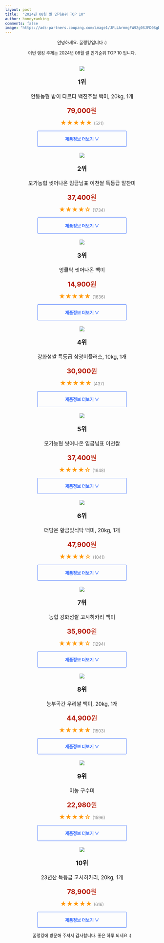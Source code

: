 ```yaml
---
layout: post
title:  "2024년 08월 쌀 인기순위 TOP 10"
author: honeyranking
comments: false
image: "https://ads-partners.coupang.com/image1/JFLLArmmgFW9Zg0SJFD0SgD6ylvO3r-dwrea9D8TQZCeUqnvWbklBtpSOt-0qupYqd0doLYtMPrUTiZCXn6YTZBDj2-CMr-7t5FGCuQAJWj9CUzpRkuPEWEO06j8EbWTMEiHZKTobuB70eSAPG46OWAvH0nTI1sLe91vIANpfnIIN1ysr-myupwnnr6M02p7POeOcW9use86s3tHcxiJbWrYZBBeKE4n77swEwCX9gg8tCoN3RfjdqmHqEGDyRDIRRVxcWQY8mgH3L5OL-fJ0kd-rqH_cSn-pd9MHkxSrL8V"
---
```

<p style="text-align: center;">안녕하세요. 꿀랭킹입니다 :)</p>
<p style="text-align: center;">이번 랭킹 주제는 2024년 08월 쌀 인기순위 TOP 10 입니다.</p><center><img src="https://ads-partners.coupang.com/image1/JFLLArmmgFW9Zg0SJFD0SgD6ylvO3r-dwrea9D8TQZCeUqnvWbklBtpSOt-0qupYqd0doLYtMPrUTiZCXn6YTZBDj2-CMr-7t5FGCuQAJWj9CUzpRkuPEWEO06j8EbWTMEiHZKTobuB70eSAPG46OWAvH0nTI1sLe91vIANpfnIIN1ysr-myupwnnr6M02p7POeOcW9use86s3tHcxiJbWrYZBBeKE4n77swEwCX9gg8tCoN3RfjdqmHqEGDyRDIRRVxcWQY8mgH3L5OL-fJ0kd-rqH_cSn-pd9MHkxSrL8V" style="margin-top:20px" /></center><p style="text-align: center; font-size: 20px"><b>1위</b></p><p style="text-align: center; font-size: 17px">안동농협 밥이 다르다 백진주쌀 백미, 20kg, 1개</p><p style="text-align: center;"><span style="color: #b61800; font-size: 22px;"><b>79,000</b>원</span></p><p style="text-align: center;"><span style="color: #ff9600; font-size: 20px;">★★★★★ </span><span style="color: #878787;">(521)</span></p><center><a href="https://link.coupang.com/re/AFFSDP?lptag=AF3899140&subid=honeyrank&pageKey=7427016927&itemId=19281095983&vendorItemId=83216756978&traceid=V0-153-65c2ef4e8c2d92b9&clickBeacon=c04d28f0-6168-11ef-9e25-a86bf2f28f88%7E3&requestid=20240824010000228195804226&token=31850C%7CMIXED"><div style="font-size: 14px; display: inline-block; padding: 15px 90px; color: #346aff; border-radius: 2px; border: 1px solid #346aff; cursor: pointer;"><b>제품정보 더보기 &or;</b></div></a></center><center><img src="https://ads-partners.coupang.com/image1/pgOGsVt4bkWJ2HKypg4R7ugEkYkX6JZbNPTXcgloNtJZc79oOgnJx39HlBqYzye2ka1bnBEekyPhj39ogdOhuIG9J-of_KrGl6E4dKCf1Jpl6RNp1I-kFXSwJN-ZzfbWMn1h3AxvEDLiPCFiz3rwN28yVNwYVdHqQQN5wCKvsdtbpvvkP_YgHcwysDpKd1TZ71_wl0sw7a6nwOljTQ4UCZwhtv5DY4vOWKkKiP3aBQRbWTIj64E1ripBxfvWRunO3YtgZ4YWMNjpzj1iHCmAmabsG0BVT-FOOw==" style="margin-top:20px" /></center><p style="text-align: center; font-size: 20px"><b>2위</b></p><p style="text-align: center; font-size: 17px">모가농협 씻어나온 임금님표 이천쌀 특등급 알찬미</p><p style="text-align: center;"><span style="color: #b61800; font-size: 22px;"><b>37,400</b>원</span></p><p style="text-align: center;"><span style="color: #ff9600; font-size: 20px;">★★★★☆ </span><span style="color: #878787;">(1734)</span></p><center><a href="https://link.coupang.com/re/AFFSDP?lptag=AF3899140&subid=honeyrank&pageKey=7430883987&itemId=20082812884&vendorItemId=3026759603&traceid=V0-153-e7cc1e5201d8f5d6&requestid=20240824010000228195804226&token=31850C%7CMIXED"><div style="font-size: 14px; display: inline-block; padding: 15px 90px; color: #346aff; border-radius: 2px; border: 1px solid #346aff; cursor: pointer;"><b>제품정보 더보기 &or;</b></div></a></center><center><img src="https://ads-partners.coupang.com/image1/eLvyZgSBDzwU8pqfeDRVeetRPvrByyPB7sJ6B3uE_Fr73xe-hTiRApp4lJsQcVhBq8qlUB9ZfeF-pkOLd-U2h-VcPIWsCI0jB4XJsrgOKv9s5Ix7vUPo0LHhqP-f1ivNZoj3e5DbEZff-V1IKD2UAUboR60zmOIbJYNSeIQtimaAAaw920WxDaEgpmR8zz27JOUh0r-Sl97rrwa-Lap33DflTMOc20eYP0su33-MFicxVMIiyJlpo22d61Zagt_iMODGFCtamNJasHlwiDWp0dyoOF9cy8pNNkli" style="margin-top:20px" /></center><p style="text-align: center; font-size: 20px"><b>3위</b></p><p style="text-align: center; font-size: 17px">엉클탁 씻어나온 백미</p><p style="text-align: center;"><span style="color: #b61800; font-size: 22px;"><b>14,900</b>원</span></p><p style="text-align: center;"><span style="color: #ff9600; font-size: 20px;">★★★★★ </span><span style="color: #878787;">(1636)</span></p><center><a href="https://link.coupang.com/re/AFFSDP?lptag=AF3899140&subid=honeyrank&pageKey=6100279531&itemId=11426833254&vendorItemId=78699933902&traceid=V0-153-2eb29fc2bcf597d3&requestid=20240824010000228195804226&token=31850C%7CMIXED"><div style="font-size: 14px; display: inline-block; padding: 15px 90px; color: #346aff; border-radius: 2px; border: 1px solid #346aff; cursor: pointer;"><b>제품정보 더보기 &or;</b></div></a></center><center><img src="https://ads-partners.coupang.com/image1/QB91LTVwNGweFm3oQI2yfp0J4Uyc_8uFFp752nrA6OFEczelG7Ax-W-m6Jt04D6q3_N3obbVyv4HxO1OsIqklF3oaXZTs37ru0ELQ6f8t8u6OUAYHBpkocpg6fcDEVi3dsayOUjXPsc4Dnpb-IEuREDv-oYu0ety5t3erlVa5_3pB_-N8jyARJ7V0tICMhnk4mX-YO1E_bVP2VI9xsN0a5-xhJRvc5Pzm9UVNfOiJTXV77o-ZdNejCje-yvkV9mo3MUj8nnWZMAUWdJKRdjDrj8AI6HpSSdzkOJV0oQ9LpDr" style="margin-top:20px" /></center><p style="text-align: center; font-size: 20px"><b>4위</b></p><p style="text-align: center; font-size: 17px">강화섬쌀 특등급 삼광미플러스, 10kg, 1개</p><p style="text-align: center;"><span style="color: #b61800; font-size: 22px;"><b>30,900</b>원</span></p><p style="text-align: center;"><span style="color: #ff9600; font-size: 20px;">★★★★★ </span><span style="color: #878787;">(437)</span></p><center><a href="https://link.coupang.com/re/AFFSDP?lptag=AF3899140&subid=honeyrank&pageKey=6905458837&itemId=16622361494&vendorItemId=70551241340&traceid=V0-153-f0fe56a297e1cd82&clickBeacon=c04d28f0-6168-11ef-86c0-69eaaadaf137%7E3&requestid=20240824010000228195804226&token=31850C%7CMIXED"><div style="font-size: 14px; display: inline-block; padding: 15px 90px; color: #346aff; border-radius: 2px; border: 1px solid #346aff; cursor: pointer;"><b>제품정보 더보기 &or;</b></div></a></center><center><img src="https://ads-partners.coupang.com/image1/W3sntn41bk83xHQJW9xsf9hGwdp3jK6ik2wnV5LP_BvKb08zkmVZoLjTNRZX5aj8MyfqY_I5_cp4vJ7SJtUgA5r_ogrFtXAqegd_ZIfSaD0uYurXldzOLtpcskH5nEUGOuQ0Qm-khi_4338y-bT_RvqVLf_ZtZvnL8iW-ivvso7oqQVqfC1AA2sWEE0Bm2-2HChBg-Ll9O_Nq7kBRh0sYGJZoF6mg1nS0QRm2-83ezm3Rr8puy_6ZTwAM85vJxu6EKslIw_5W40YuWTxOvtDT_vfs0bFFW8Sv-_z" style="margin-top:20px" /></center><p style="text-align: center; font-size: 20px"><b>5위</b></p><p style="text-align: center; font-size: 17px">모가농협 씻어나온 임금님표 이천쌀</p><p style="text-align: center;"><span style="color: #b61800; font-size: 22px;"><b>37,400</b>원</span></p><p style="text-align: center;"><span style="color: #ff9600; font-size: 20px;">★★★★☆ </span><span style="color: #878787;">(1648)</span></p><center><a href="https://link.coupang.com/re/AFFSDP?lptag=AF3899140&subid=honeyrank&pageKey=4549886764&itemId=2428153448&vendorItemId=70422140345&traceid=V0-153-537494d88ffdc535&requestid=20240824010000228195804226&token=31850C%7CMIXED"><div style="font-size: 14px; display: inline-block; padding: 15px 90px; color: #346aff; border-radius: 2px; border: 1px solid #346aff; cursor: pointer;"><b>제품정보 더보기 &or;</b></div></a></center><center><img src="https://ads-partners.coupang.com/image1/HFAPM1h_9ZKvBXa0HK9D5XsGNrdaAZhRXygMQ_GDNOD38GSeDFqTD4r4lYD7Jj8leAdNTRhX4HELjQOGthIevEkMAox6Q8x5w8pBrRpVnsa3ES_nfYAwPB5UUhx6KulhJ5g9Z2xxbZpN-2TB7bhf1ymlnCa4yDKCKDjhMok7VbhuG-jsZsxKlrE4hC-zZW2hoLYK6OOyOJBp1TCZsNRU1OycJvx_75PlcmKYkXULRxVDlj-fMbW1W4gEtSVNxf64mmaNRmzv5Q12UzbKyyN9H66FpdYY0rvSqLmh47A7Xq99" style="margin-top:20px" /></center><p style="text-align: center; font-size: 20px"><b>6위</b></p><p style="text-align: center; font-size: 17px">더담은 황금빛식탁 백미, 20kg, 1개</p><p style="text-align: center;"><span style="color: #b61800; font-size: 22px;"><b>47,900</b>원</span></p><p style="text-align: center;"><span style="color: #ff9600; font-size: 20px;">★★★★☆ </span><span style="color: #878787;">(1041)</span></p><center><a href="https://link.coupang.com/re/AFFSDP?lptag=AF3899140&subid=honeyrank&pageKey=2016625157&itemId=3430305550&vendorItemId=71416822749&traceid=V0-153-ec769ccadbf77fee&clickBeacon=c04d28f0-6168-11ef-84a7-562e85246b0e%7E3&requestid=20240824010000228195804226&token=31850C%7CMIXED"><div style="font-size: 14px; display: inline-block; padding: 15px 90px; color: #346aff; border-radius: 2px; border: 1px solid #346aff; cursor: pointer;"><b>제품정보 더보기 &or;</b></div></a></center><center><img src="https://ads-partners.coupang.com/image1/D3JKKtZJtoj1jWciD8LYBfoQvs6zA7QfUCOJeB4GGyHsHYBMSR_OWZ7HJXUfk0-jzavE_Vv6hg-CzbjvtH9BsFbtFVpvgJGGSNA08sQKl1Y4Y5xH3ATAvPtoRu_rcuD6OKKy-i0WvtQd15TkoZ9fDhZA6W0ywrcxmvlL3ddRAwmylKl5j4TWjy_1oJ5atx7pxOo8RCpVGfjdky5y2E8N9V7CD3CCOgTGk5hGaEECwXiBVsdg1gtcj4SD1I-4aG9moZ4cd3Tkeg5xERk-GKb0MEKhZDtXyTJ_2kg=" style="margin-top:20px" /></center><p style="text-align: center; font-size: 20px"><b>7위</b></p><p style="text-align: center; font-size: 17px">농협 강화섬쌀 고시히카리 백미</p><p style="text-align: center;"><span style="color: #b61800; font-size: 22px;"><b>35,900</b>원</span></p><p style="text-align: center;"><span style="color: #ff9600; font-size: 20px;">★★★★☆ </span><span style="color: #878787;">(1294)</span></p><center><a href="https://link.coupang.com/re/AFFSDP?lptag=AF3899140&subid=honeyrank&pageKey=6905374804&itemId=16621907204&vendorItemId=3001362836&traceid=V0-153-3d7bd607402a8f1e&requestid=20240824010000228195804226&token=31850C%7CMIXED"><div style="font-size: 14px; display: inline-block; padding: 15px 90px; color: #346aff; border-radius: 2px; border: 1px solid #346aff; cursor: pointer;"><b>제품정보 더보기 &or;</b></div></a></center><center><img src="https://ads-partners.coupang.com/image1/DF6XdSGBxSa68v0nDDw73O2OchrKi7tu23klauN5h7wGIbhHMjUYVCekJtffAYrD7_b006wLBEb68wZQb__pJR-QoDl5Ij-BhZ6YEtCdTNRRQlp2inHGZ0bxXomllV0XKMgYY2o5aOqJ6m1iCvBY0keSJKb278cxB19nAoOi02T-utKFOT1EUsEyEZ_TDhc_mBKOl4vh6vN86TKv3zIFBKO8xtsqx1D4AZnqB61EXR6yIqnbh-BNm5jeloj9HYnHxtR80NWvE4swGf9Iw_kvK0T4jdL88XDZBomqZWEKCAI=" style="margin-top:20px" /></center><p style="text-align: center; font-size: 20px"><b>8위</b></p><p style="text-align: center; font-size: 17px">농부곡간 우리쌀 백미, 20kg, 1개</p><p style="text-align: center;"><span style="color: #b61800; font-size: 22px;"><b>44,900</b>원</span></p><p style="text-align: center;"><span style="color: #ff9600; font-size: 20px;">★★★★★ </span><span style="color: #878787;">(1503)</span></p><center><a href="https://link.coupang.com/re/AFFSDP?lptag=AF3899140&subid=honeyrank&pageKey=6885033577&itemId=16511589312&vendorItemId=83698919898&traceid=V0-153-55929f0d76f0ed81&clickBeacon=c04d28f0-6168-11ef-82a0-9c991aae78fe%7E3&requestid=20240824010000228195804226&token=31850C%7CMIXED"><div style="font-size: 14px; display: inline-block; padding: 15px 90px; color: #346aff; border-radius: 2px; border: 1px solid #346aff; cursor: pointer;"><b>제품정보 더보기 &or;</b></div></a></center><center><img src="https://ads-partners.coupang.com/image1/Q1GkRlFaZ87dyx9gQ5zpuh72pUb1-DNDGmRaEUrO53EaJDMn5WwjDhUyhX3gR3VO_01AELH1Av9ui1_fF2iMKYwewZbrMl7_edfVp8ZPJ1NeJ-LCfulbcbFqjtjuPa11Ib37Y1_qNs9HJwdMUzK-2tfQtInMpwNuT4jSiMj3rXZbjr224_tK4M5R6hJABfNzo32q1H5ekaVGWemx4yaZvMRJZGJhZwn1YiLW6o3WRvWgxLoMoc9s8M5b45H40egMG5B2dea3tQmWlAzwqMkLazr8j3WLeT2EH1tEAA==" style="margin-top:20px" /></center><p style="text-align: center; font-size: 20px"><b>9위</b></p><p style="text-align: center; font-size: 17px">미농 구수미</p><p style="text-align: center;"><span style="color: #b61800; font-size: 22px;"><b>22,980</b>원</span></p><p style="text-align: center;"><span style="color: #ff9600; font-size: 20px;">★★★★☆ </span><span style="color: #878787;">(1596)</span></p><center><a href="https://link.coupang.com/re/AFFSDP?lptag=AF3899140&subid=honeyrank&pageKey=7986576229&itemId=22186097592&vendorItemId=86284351530&traceid=V0-153-dc07b925077df14f&requestid=20240824010000228195804226&token=31850C%7CMIXED"><div style="font-size: 14px; display: inline-block; padding: 15px 90px; color: #346aff; border-radius: 2px; border: 1px solid #346aff; cursor: pointer;"><b>제품정보 더보기 &or;</b></div></a></center><center><img src="https://ads-partners.coupang.com/image1/MLEReWHTNuROOrR7MLxYeRWun1EK5tSDlIaOkGyhO-Y8tV9IlEz3FEJIVmyt7k-mNYh6p-tfOT8Iq0rxO_IBKynCp5FPLdhUlWLyjfZUYLvI9gsVFIhnmss3fpTnxbmyOyzL9YNEevrL-85TyQ_6aBkWtuWCz1ZlhUZTVw0sXlMS8oga9FX_1Ifj-xSGbuao-zgTtJiJvn2fQqjXy_XAI2ozc1WXUvliDG0pY3pTIa2QrfMX7N8XEJHTgchbNq1j83CIfjSoc9NqQOVvapK410PuuY1-ZO6TLdV_G0HJ4fIu49F9GSA9-QVlhHWDtg==" style="margin-top:20px" /></center><p style="text-align: center; font-size: 20px"><b>10위</b></p><p style="text-align: center; font-size: 17px">23년산 특등급 고시히카리, 20kg, 1개</p><p style="text-align: center;"><span style="color: #b61800; font-size: 22px;"><b>78,900</b>원</span></p><p style="text-align: center;"><span style="color: #ff9600; font-size: 20px;">★★★★★ </span><span style="color: #878787;">(616)</span></p><center><a href="https://link.coupang.com/re/AFFSDP?lptag=AF3899140&subid=honeyrank&pageKey=7597627942&itemId=21133575154&vendorItemId=88195279856&traceid=V0-153-40a778c573b2e2fe&clickBeacon=c04d5000-6168-11ef-983d-0e923457f6b0%7E3&requestid=20240824010000228195804226&token=31850C%7CMIXED"><div style="font-size: 14px; display: inline-block; padding: 15px 90px; color: #346aff; border-radius: 2px; border: 1px solid #346aff; cursor: pointer;"><b>제품정보 더보기 &or;</b></div></a></center><p style="text-align: center;">꿀랭킹에 방문해 주셔서 감사합니다. 좋은 하루 되세요 :)</p>
